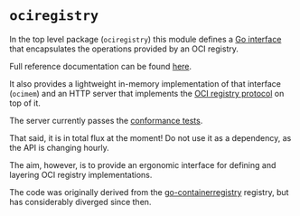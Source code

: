 # `ociregistry`

In the top level package (`ociregistry`) this module defines a [Go interface](./interface.go) that encapsulates the operations provided by an OCI
registry.

Full reference documentation can be found [here](https://pkg.go.dev/github.com/rogpeppe/ociregistry).

It also provides a lightweight in-memory implementation of that interface (`ocimem`)
and an HTTP server that implements the [OCI registry protocol](https://github.com/opencontainers/distribution-spec/blob/main/spec.md) on top of it.

The server currently passes the [conformance tests](https://pkg.go.dev/github.com/opencontainers/distribution-spec/conformance).

That said, it is in total flux at the moment! Do not use it as a dependency, as the API is changing hourly.

The aim, however, is to provide an ergonomic interface for defining and layering
OCI registry implementations.

The code was originally derived from the [go-containerregistry](https://pkg.go.dev/github.com/google/go-containerregistry/pkg/registry) registry, but has considerably diverged since then.
